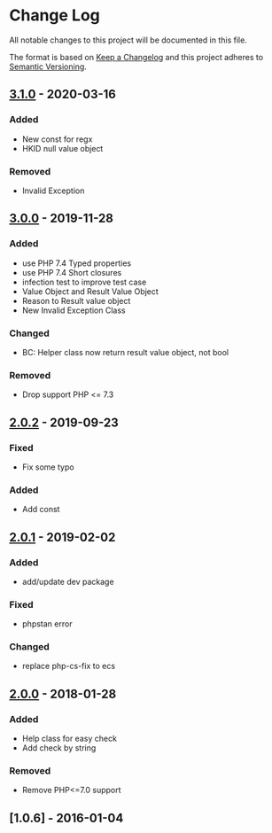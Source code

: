 # Change Log
All notable changes to this project will be documented in this file.

The format is based on [Keep a Changelog](http://keepachangelog.com/en/1.0.0/)
and this project adheres to [Semantic Versioning](http://semver.org/spec/v2.0.0.html).

## [3.1.0] - 2020-03-16
### Added
- New const for regx
- HKID null value object

### Removed
- Invalid Exception

## [3.0.0] - 2019-11-28
### Added
- use PHP 7.4 Typed properties
- use PHP 7.4 Short closures
- infection test to improve test case
- Value Object and Result Value Object
- Reason to Result value object
- New Invalid Exception Class

### Changed
- BC: Helper class now return result value object, not bool

### Removed
- Drop support PHP <= 7.3

## [2.0.2] - 2019-09-23
### Fixed
- Fix some typo

### Added
- Add const

## [2.0.1] - 2019-02-02
### Added
- add/update dev package

### Fixed
- phpstan error

### Changed
- replace php-cs-fix to ecs

## [2.0.0] - 2018-01-28
### Added
- Help class for easy check
- Add check by string

### Removed
- Remove PHP<=7.0 support

## [1.0.6] - 2016-01-04
[3.1.0]: https://github.com/iLexN/HKID-Check-Digit/compare/3.0.0...3.1.0
[3.0.0]: https://github.com/iLexN/HKID-Check-Digit/compare/2.0.2...3.0.0
[2.0.2]: https://github.com/iLexN/HKID-Check-Digit/compare/2.0.1...2.0.2
[2.0.1]: https://github.com/iLexN/HKID-Check-Digit/compare/2.0.0...2.0.1
[2.0.0]: https://github.com/iLexN/HKID-Check-Digit/compare/1.0.6...2.0.0
